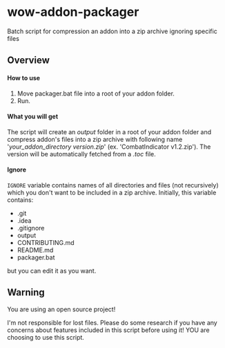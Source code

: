 # wow-addon-packager
Batch script for compression an addon into a zip archive ignoring specific files

## Overview

#### How to use
1. Move packager.bat file into a root of your addon folder.
2. Run.

#### What you will get
The script will create an _output_ folder in a root of your addon folder and compress addon's files into a zip archive with following name '_your_addon_directory version.zip_' (ex. 'CombatIndicator v1.2.zip').
The version will be automatically fetched from a _.toc_ file.

#### Ignore
`IGNORE` variable contains names of all directories and files (not recursively) which you don't want to be included in a zip archive.
Initially, this variable contains:
   + .git
   + .idea
   + .gitignore
   + output
   + CONTRIBUTING.md
   + README.md
   + packager.bat
   
but you can edit it as you want.

## Warning
You are using an open source project!
    
I'm not responsible for lost files. Please do some research if you have any concerns 
about features included in this script before using it! YOU are choosing to use this script.
